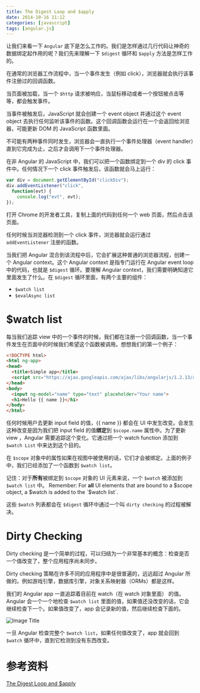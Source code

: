 ```yaml
---
title: The Digest Loop and $apply
date: 2014-10-16 11:12
categories: [javascript]
tags: [angular.js]
---
```


让我们来看一下 `Angular` 底下是怎么工作的。我们是怎样通过几行代码让神奇的数据绑定起作用的呢？我们先来理解一下 `$digest` 循环和 `$apply` 方法是怎样工作的。

在通常的浏览器工作流程中，当一个事件发生（例如 click），浏览器就会执行该事件注册过的回调函数。

当页面被加载，当一个 `$http` 请求被响应，当鼠标移动或者一个按钮被点击等等，都会触发事件。

当事件被触发后，JavaScript 就会创建一个 event object 并通过这个 event object 去执行任何监听该事件的函数。这个回调函数会运行在一个会返回给浏览器，可能更新 DOM 的 JavaScript 函数里面。

不可能有两种事件同时发生，浏览器会一直执行一个事件处理器（event handler）直到它完成为止，之后才会调用下一个事件处理器。

在非 Angular 的 JavaScript 中，我们可以把一个函数绑定到一个 div 的 click 事件中。任何情况下一个 click 事件触发后，该函数就会马上运行：

```js
var div = document.getElementById("clickDiv");
div.addEventListener("click",
  function(evt) {
    console.log("evt", evt);
});
```

打开 Chrome 的开发者工具，复制上面的代码到任何一个 web 页面，然后点击该页面。

任何时候当浏览器检测到一个 click 事件，浏览器就会运行通过 `addEventListener` 注册的函数。

当我们把 Angular 混合到该流程中后，它会扩展这种普通的浏览器流程，创建一个 Angular context。这个 Angular context 是指专门运行在 Angular event loop 中的代码，也就是 `$digest` 循环。要理解 Angular context，我们需要明确知道它里面发生了什么。在 `$digest` 循环里面，有两个主要的组件：
- `$watch list`
- `$evalAsync list`


# $watch list

每当我们追踪 view 中的一个事件的时候，我们都在注册一个回调函数，当一个事件发生在页面中的时候我们希望这个函数被调用。想想我们的第一个例子：

```html
<!DOCTYPE html>
<html ng-app>
<head>
  <title>Simple app</title>
  <script src="https://ajax.googleapis.com/ajax/libs/angularjs/1.2.13/angular.js"></script>
</head>
<body>
  <input ng-model="name" type="text" placeholder="Your name">
  <h1>Hello {{ name }}</h1>
</body>
</html>
```

任何时候用户去更新 input field 的值，{{ name }} 都会在 UI 中发生改变。会发生这种改变是因为我们把 input field 的值**绑定**到 `$scope.name` 属性中。为了更新 view ，Angular 需要追踪这个变化。它通过把一个 watch function 添加到 `$watch List` 中来达到这个目的。

在 `$scope` 对象中的属性如果在视图中被使用的话，它们才会被绑定。上面的例子中，我们已经添加了一个函数到 `$watch list`。

记住：对于**所有**被绑定到 `$scope` 对象的 UI 元素来说，一个 `$watch` 被添加到 `$watch list` 中。
Remember: For **all** UI elements that are bound to a $scope object, a $watch is added to the `$watch list`.

这些 `$watch` 列表都会在 `$digest` 循环中通过一个叫 `dirty checking` 的过程被解决。


# Dirty Checking
Dirty checking 是一个简单的过程，可以归结为一个非常基本的概念：检查是否一个值改变了，整个应用程序尚未同步。

Dirty checking 策略在许多不同的应用程序中是很普遍的，远远超过 Angular 所做的。例如游戏引擎，数据库引擎，对象关系映射器（ORMs）都是这样。

我们的 Angular app 一直追踪着目前在 watch（在 watch 对象里面） 的值。Angular 会一个一个地检查 `$watch list` 里面的值，如果值还没改变的话，它会继续检查下一个。如果值改变了，app 会记录新的值，然后继续检查下面的。

![Image Title](https://www.ng-book.com/images/digest_loop/digest.png)

一旦 Angular 检查完整个 `$watch list`，如果任何值改变了，app 就会回到 `$watch` 循环中，直到它检测到没有东西改变。


# 参考资料
[The Digest Loop and $apply](https://www.ng-book.com/p/The-Digest-Loop-and-apply/)
